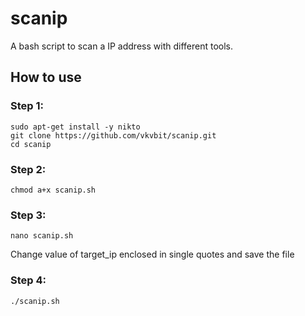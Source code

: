 # scanip
A bash script to scan a IP address with different tools.

## How to use

### Step 1:
```
sudo apt-get install -y nikto
git clone https://github.com/vkvbit/scanip.git
cd scanip
```

### Step 2:

```
chmod a+x scanip.sh
```

### Step 3:
```
nano scanip.sh
```
Change value of target_ip enclosed in single quotes and save the file

### Step 4:
```
./scanip.sh
```
